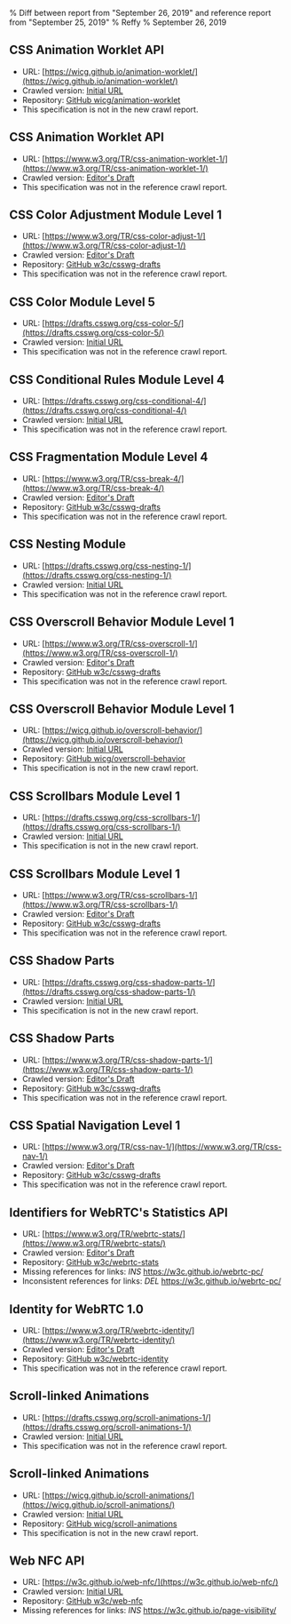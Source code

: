 % Diff between report from "September 26, 2019" and reference report from "September 25, 2019"
% Reffy
% September 26, 2019

## CSS Animation Worklet API

- URL: [https://wicg.github.io/animation-worklet/](https://wicg.github.io/animation-worklet/)
- Crawled version: [Initial URL](https://wicg.github.io/animation-worklet/)
- Repository: [GitHub wicg/animation-worklet](https://github.com/wicg/animation-worklet)
- This specification is not in the new crawl report.


## CSS Animation Worklet API

- URL: [https://www.w3.org/TR/css-animation-worklet-1/](https://www.w3.org/TR/css-animation-worklet-1/)
- Crawled version: [Editor's Draft](https://drafts.css-houdini.org/css-animationworklet-1/)
- This specification was not in the reference crawl report.


## CSS Color Adjustment Module Level 1

- URL: [https://www.w3.org/TR/css-color-adjust-1/](https://www.w3.org/TR/css-color-adjust-1/)
- Crawled version: [Editor's Draft](https://drafts.csswg.org/css-color-adjust-1/)
- Repository: [GitHub w3c/csswg-drafts](https://github.com/w3c/csswg-drafts)
- This specification was not in the reference crawl report.


## CSS Color Module Level 5

- URL: [https://drafts.csswg.org/css-color-5/](https://drafts.csswg.org/css-color-5/)
- Crawled version: [Initial URL](https://drafts.csswg.org/css-color-5/)
- This specification was not in the reference crawl report.


## CSS Conditional Rules Module Level 4

- URL: [https://drafts.csswg.org/css-conditional-4/](https://drafts.csswg.org/css-conditional-4/)
- Crawled version: [Initial URL](https://drafts.csswg.org/css-conditional-4/)
- This specification was not in the reference crawl report.


## CSS Fragmentation Module Level 4

- URL: [https://www.w3.org/TR/css-break-4/](https://www.w3.org/TR/css-break-4/)
- Crawled version: [Editor's Draft](https://drafts.csswg.org/css-break-4/)
- Repository: [GitHub w3c/csswg-drafts](https://github.com/w3c/csswg-drafts)
- This specification was not in the reference crawl report.


## CSS Nesting Module

- URL: [https://drafts.csswg.org/css-nesting-1/](https://drafts.csswg.org/css-nesting-1/)
- Crawled version: [Initial URL](https://drafts.csswg.org/css-nesting-1/)
- This specification was not in the reference crawl report.


## CSS Overscroll Behavior Module Level 1

- URL: [https://www.w3.org/TR/css-overscroll-1/](https://www.w3.org/TR/css-overscroll-1/)
- Crawled version: [Editor's Draft](https://drafts.csswg.org/css-overscroll-1/)
- Repository: [GitHub w3c/csswg-drafts](https://github.com/w3c/csswg-drafts)
- This specification was not in the reference crawl report.


## CSS Overscroll Behavior Module Level 1

- URL: [https://wicg.github.io/overscroll-behavior/](https://wicg.github.io/overscroll-behavior/)
- Crawled version: [Initial URL](https://wicg.github.io/overscroll-behavior/)
- Repository: [GitHub wicg/overscroll-behavior](https://github.com/wicg/overscroll-behavior)
- This specification is not in the new crawl report.


## CSS Scrollbars Module Level 1

- URL: [https://drafts.csswg.org/css-scrollbars-1/](https://drafts.csswg.org/css-scrollbars-1/)
- Crawled version: [Initial URL](https://drafts.csswg.org/css-scrollbars-1/)
- This specification is not in the new crawl report.


## CSS Scrollbars Module Level 1

- URL: [https://www.w3.org/TR/css-scrollbars-1/](https://www.w3.org/TR/css-scrollbars-1/)
- Crawled version: [Editor's Draft](https://drafts.csswg.org/css-scrollbars/)
- Repository: [GitHub w3c/csswg-drafts](https://github.com/w3c/csswg-drafts)
- This specification was not in the reference crawl report.


## CSS Shadow Parts

- URL: [https://drafts.csswg.org/css-shadow-parts-1/](https://drafts.csswg.org/css-shadow-parts-1/)
- Crawled version: [Initial URL](https://drafts.csswg.org/css-shadow-parts-1/)
- This specification is not in the new crawl report.


## CSS Shadow Parts

- URL: [https://www.w3.org/TR/css-shadow-parts-1/](https://www.w3.org/TR/css-shadow-parts-1/)
- Crawled version: [Editor's Draft](http://drafts.csswg.org/css-shadow-parts/)
- Repository: [GitHub w3c/csswg-drafts](https://github.com/w3c/csswg-drafts)
- This specification was not in the reference crawl report.


## CSS Spatial Navigation Level 1

- URL: [https://www.w3.org/TR/css-nav-1/](https://www.w3.org/TR/css-nav-1/)
- Crawled version: [Editor's Draft](https://drafts.csswg.org/css-nav-1/)
- Repository: [GitHub w3c/csswg-drafts](https://github.com/w3c/csswg-drafts)
- This specification was not in the reference crawl report.


## Identifiers for WebRTC's Statistics API

- URL: [https://www.w3.org/TR/webrtc-stats/](https://www.w3.org/TR/webrtc-stats/)
- Crawled version: [Editor's Draft](https://w3c.github.io/webrtc-stats/)
- Repository: [GitHub w3c/webrtc-stats](https://github.com/w3c/webrtc-stats)
- Missing references for links: *INS* https://w3c.github.io/webrtc-pc/
- Inconsistent references for links: *DEL* https://w3c.github.io/webrtc-pc/


## Identity for WebRTC 1.0

- URL: [https://www.w3.org/TR/webrtc-identity/](https://www.w3.org/TR/webrtc-identity/)
- Crawled version: [Editor's Draft](https://w3c.github.io/webrtc-identity/identity.html)
- Repository: [GitHub w3c/webrtc-identity](https://github.com/w3c/webrtc-identity)
- This specification was not in the reference crawl report.


## Scroll-linked Animations

- URL: [https://drafts.csswg.org/scroll-animations-1/](https://drafts.csswg.org/scroll-animations-1/)
- Crawled version: [Initial URL](https://drafts.csswg.org/scroll-animations-1/)
- This specification was not in the reference crawl report.


## Scroll-linked Animations

- URL: [https://wicg.github.io/scroll-animations/](https://wicg.github.io/scroll-animations/)
- Crawled version: [Initial URL](https://wicg.github.io/scroll-animations/)
- Repository: [GitHub wicg/scroll-animations](https://github.com/wicg/scroll-animations)
- This specification is not in the new crawl report.


## Web NFC API

- URL: [https://w3c.github.io/web-nfc/](https://w3c.github.io/web-nfc/)
- Crawled version: [Initial URL](https://w3c.github.io/web-nfc/)
- Repository: [GitHub w3c/web-nfc](https://github.com/w3c/web-nfc)
- Missing references for links: *INS* https://w3c.github.io/page-visibility/



